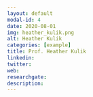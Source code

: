 ```yaml
---
layout: default
modal-id: 4
date: 2020-08-01
img: heather_kulik.png
alt: Heather Kulik
categories: [example]
title: Prof. Heather Kulik
linkedin: 
twitter: 
web: 
researchgate: 
description:
---
```

